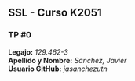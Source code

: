 ## SSL - Curso K2051
### TP #0
**Legajo:** *129.462-3*  
**Apellido y Nombre:** *Sánchez, Javier*  
**Usuario GitHub:** *jasanchezutn*
